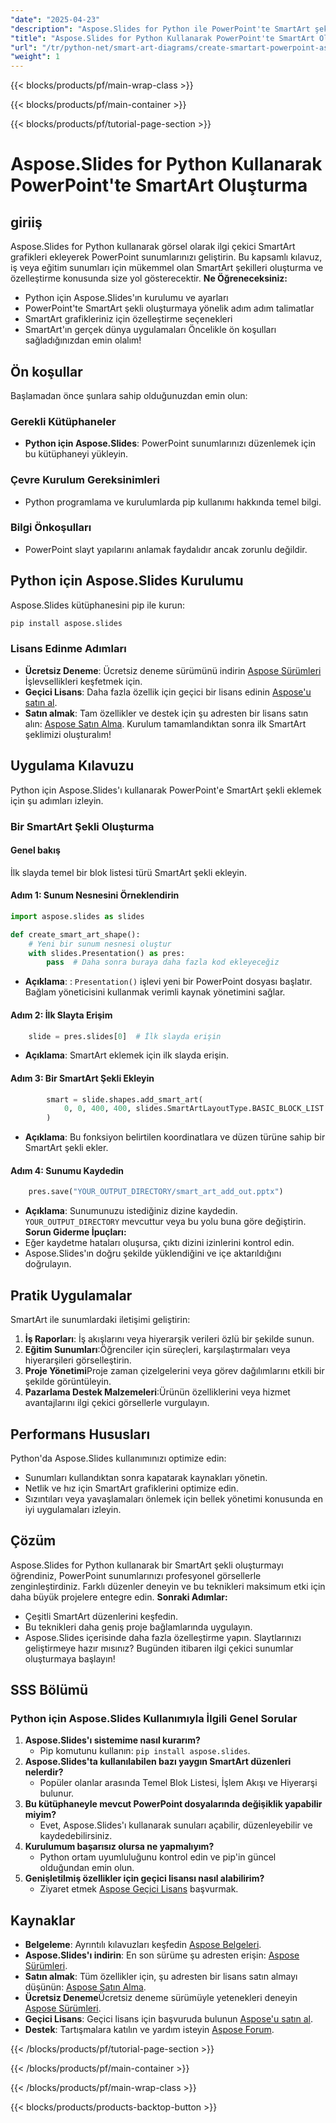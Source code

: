 ```yaml
---
"date": "2025-04-23"
"description": "Aspose.Slides for Python ile PowerPoint'te SmartArt şekillerinin nasıl oluşturulacağını ve özelleştirileceğini öğrenin. Sunumlarınızı geliştirmek için adım adım kılavuzumuzu izleyin."
"title": "Aspose.Slides for Python Kullanarak PowerPoint'te SmartArt Oluşturun&#58; Kapsamlı Bir Kılavuz"
"url": "/tr/python-net/smart-art-diagrams/create-smartart-powerpoint-aspose-slides-python/"
"weight": 1
---
```


{{< blocks/products/pf/main-wrap-class >}}

{{< blocks/products/pf/main-container >}}

{{< blocks/products/pf/tutorial-page-section >}}
# Aspose.Slides for Python Kullanarak PowerPoint'te SmartArt Oluşturma
## giriiş
Aspose.Slides for Python kullanarak görsel olarak ilgi çekici SmartArt grafikleri ekleyerek PowerPoint sunumlarınızı geliştirin. Bu kapsamlı kılavuz, iş veya eğitim sunumları için mükemmel olan SmartArt şekilleri oluşturma ve özelleştirme konusunda size yol gösterecektir.
**Ne Öğreneceksiniz:**
- Python için Aspose.Slides'ın kurulumu ve ayarları
- PowerPoint'te SmartArt şekli oluşturmaya yönelik adım adım talimatlar
- SmartArt grafikleriniz için özelleştirme seçenekleri
- SmartArt'ın gerçek dünya uygulamaları
Öncelikle ön koşulları sağladığınızdan emin olalım!
## Ön koşullar
Başlamadan önce şunlara sahip olduğunuzdan emin olun:
### Gerekli Kütüphaneler
- **Python için Aspose.Slides**: PowerPoint sunumlarınızı düzenlemek için bu kütüphaneyi yükleyin.
### Çevre Kurulum Gereksinimleri
- Python programlama ve kurulumlarda pip kullanımı hakkında temel bilgi.
### Bilgi Önkoşulları
- PowerPoint slayt yapılarını anlamak faydalıdır ancak zorunlu değildir.
## Python için Aspose.Slides Kurulumu
Aspose.Slides kütüphanesini pip ile kurun:
```bash
pip install aspose.slides
```
### Lisans Edinme Adımları
- **Ücretsiz Deneme**: Ücretsiz deneme sürümünü indirin [Aspose Sürümleri](https://releases.aspose.com/slides/python-net/) İşlevsellikleri keşfetmek için.
- **Geçici Lisans**: Daha fazla özellik için geçici bir lisans edinin [Aspose'u satın al](https://purchase.aspose.com/temporary-license/).
- **Satın almak**: Tam özellikler ve destek için şu adresten bir lisans satın alın: [Aspose Satın Alma](https://purchase.aspose.com/buy).
Kurulum tamamlandıktan sonra ilk SmartArt şeklimizi oluşturalım!
## Uygulama Kılavuzu
Python için Aspose.Slides'ı kullanarak PowerPoint'e SmartArt şekli eklemek için şu adımları izleyin.
### Bir SmartArt Şekli Oluşturma
#### Genel bakış
İlk slayda temel bir blok listesi türü SmartArt şekli ekleyin.
#### Adım 1: Sunum Nesnesini Örneklendirin
```python
import aspose.slides as slides

def create_smart_art_shape():
    # Yeni bir sunum nesnesi oluştur
    with slides.Presentation() as pres:
        pass  # Daha sonra buraya daha fazla kod ekleyeceğiz
```
- **Açıklama**: : `Presentation()` işlevi yeni bir PowerPoint dosyası başlatır. Bağlam yöneticisini kullanmak verimli kaynak yönetimini sağlar.
#### Adım 2: İlk Slayta Erişim
```python
    slide = pres.slides[0]  # İlk slayda erişin
```
- **Açıklama**: SmartArt eklemek için ilk slayda erişin.
#### Adım 3: Bir SmartArt Şekli Ekleyin
```python
        smart = slide.shapes.add_smart_art(
            0, 0, 400, 400, slides.SmartArtLayoutType.BASIC_BLOCK_LIST
        )
```
- **Açıklama**: Bu fonksiyon belirtilen koordinatlara ve düzen türüne sahip bir SmartArt şekli ekler.
#### Adım 4: Sunumu Kaydedin
```python
    pres.save("YOUR_OUTPUT_DIRECTORY/smart_art_add_out.pptx")
```
- **Açıklama**: Sunumunuzu istediğiniz dizine kaydedin. `YOUR_OUTPUT_DIRECTORY` mevcuttur veya bu yolu buna göre değiştirin.
**Sorun Giderme İpuçları:**
- Eğer kaydetme hataları oluşursa, çıktı dizini izinlerini kontrol edin.
- Aspose.Slides'ın doğru şekilde yüklendiğini ve içe aktarıldığını doğrulayın.
## Pratik Uygulamalar
SmartArt ile sunumlardaki iletişimi geliştirin:
1. **İş Raporları**: İş akışlarını veya hiyerarşik verileri özlü bir şekilde sunun.
2. **Eğitim Sunumları**:Öğrenciler için süreçleri, karşılaştırmaları veya hiyerarşileri görselleştirin.
3. **Proje Yönetimi**Proje zaman çizelgelerini veya görev dağılımlarını etkili bir şekilde görüntüleyin.
4. **Pazarlama Destek Malzemeleri**:Ürünün özelliklerini veya hizmet avantajlarını ilgi çekici görsellerle vurgulayın.
## Performans Hususları
Python'da Aspose.Slides kullanımınızı optimize edin:
- Sunumları kullandıktan sonra kapatarak kaynakları yönetin.
- Netlik ve hız için SmartArt grafiklerini optimize edin.
- Sızıntıları veya yavaşlamaları önlemek için bellek yönetimi konusunda en iyi uygulamaları izleyin.
## Çözüm
Aspose.Slides for Python kullanarak bir SmartArt şekli oluşturmayı öğrendiniz, PowerPoint sunumlarınızı profesyonel görsellerle zenginleştirdiniz. Farklı düzenler deneyin ve bu teknikleri maksimum etki için daha büyük projelere entegre edin.
**Sonraki Adımlar:**
- Çeşitli SmartArt düzenlerini keşfedin.
- Bu teknikleri daha geniş proje bağlamlarında uygulayın.
- Aspose.Slides içerisinde daha fazla özelleştirme yapın.
Slaytlarınızı geliştirmeye hazır mısınız? Bugünden itibaren ilgi çekici sunumlar oluşturmaya başlayın!
## SSS Bölümü
### Python için Aspose.Slides Kullanımıyla İlgili Genel Sorular
1. **Aspose.Slides'ı sistemime nasıl kurarım?**
   - Pip komutunu kullanın: `pip install aspose.slides`.
2. **Aspose.Slides'ta kullanılabilen bazı yaygın SmartArt düzenleri nelerdir?**
   - Popüler olanlar arasında Temel Blok Listesi, İşlem Akışı ve Hiyerarşi bulunur.
3. **Bu kütüphaneyle mevcut PowerPoint dosyalarında değişiklik yapabilir miyim?**
   - Evet, Aspose.Slides'ı kullanarak sunuları açabilir, düzenleyebilir ve kaydedebilirsiniz.
4. **Kurulumum başarısız olursa ne yapmalıyım?**
   - Python ortam uyumluluğunu kontrol edin ve pip'in güncel olduğundan emin olun.
5. **Genişletilmiş özellikler için geçici lisansı nasıl alabilirim?**
   - Ziyaret etmek [Aspose Geçici Lisans](https://purchase.aspose.com/temporary-license/) başvurmak.
## Kaynaklar
- **Belgeleme**: Ayrıntılı kılavuzları keşfedin [Aspose Belgeleri](https://reference.aspose.com/slides/python-net/).
- **Aspose.Slides'ı indirin**: En son sürüme şu adresten erişin: [Aspose Sürümleri](https://releases.aspose.com/slides/python-net/).
- **Satın almak**: Tüm özellikler için, şu adresten bir lisans satın almayı düşünün: [Aspose Satın Alma](https://purchase.aspose.com/buy).
- **Ücretsiz Deneme**Ücretsiz deneme sürümüyle yetenekleri deneyin [Aspose Sürümleri](https://releases.aspose.com/slides/python-net/).
- **Geçici Lisans**: Geçici lisans için başvuruda bulunun [Aspose'u satın al](https://purchase.aspose.com/temporary-license/).
- **Destek**: Tartışmalara katılın ve yardım isteyin [Aspose Forum](https://forum.aspose.com/c/slides/11).

{{< /blocks/products/pf/tutorial-page-section >}}

{{< /blocks/products/pf/main-container >}}

{{< /blocks/products/pf/main-wrap-class >}}

{{< blocks/products/products-backtop-button >}}